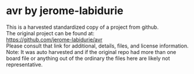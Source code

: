 
# avr by jerome-labidurie  
This is a harvested standardized copy of a project from github.  
The original project can be found at:  
https://github.com/jerome-labidurie/avr  
Please consult that link for additional, details, files, and license information.  
Note: It was auto harvested and if the original repo had more than one board file or anything out of the ordinary the files here are likely not representative.  
    